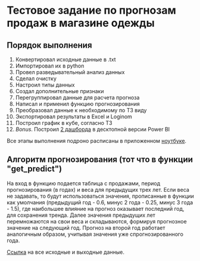 # Тестовое задание по прогнозам продаж в магазине одежды

## Порядок выполнения

1. Конвертировал исходные данные в .txt
2. Импортировал их в python
3. Провел разведывательный анализ данных
4. Сделал очистку
5. Настроил типы данных
6. Создал дополнительные признаки
7. Перегруппировал данные для расчета прогноза
8. Написал и применил функцию прогнозирования
9. Преобразовал данные к необходимому по ТЗ виду
10. Экспортировал результаты в Excel и Loginom
11. Построил график в кубе, согласно ТЗ
12. *Bonus*. Построил [2 дашборда](https://github.com/Viktor-VK/For-Reshape-Analytics/blob/main/Дашборд%20с%20прогнозами.pbix) в десктопной версии Power BI

Все этапы выполнения подроно расписаны в приложенном [ноутбуке](https://github.com/Viktor-VK/For-Reshape-Analytics/blob/main/Прототип%20системы%20прогнозирования.ipynb).

## Алгоритм прогнозирования (тот что в функции "get_predict")
На вход в функцию подается таблица с продажами, период прогнозирования (в годах) и веса для предыдущих трех лет. Если веса не задавать, то будут использоваться значения, прописанные в функции как умолчания (предыдущий год - 0.6, минус 2 года - 0.25, минус 3 года - 1.5), где наибольшее влияние на прогноз оказывает последний год, для сохранения тренда. Далее значения предыдущих лет перемножаются на свои веса и складываются, формируя прогнозное значение на следующий год. Прогноз на второй год работает аналогичным образом, учитывая значения уже спрогнозированного года.

[Ссылка](https://disk.yandex.ru/d/r7mYzeUFD-pZrQ) на все исходные и выходные данные.
